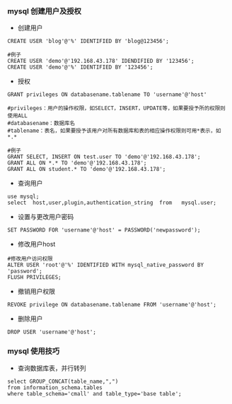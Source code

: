 ### mysql 创建用户及授权
- 创建用户
```shell
CREATE USER 'blog'@'%' IDENTIFIED BY 'blog@123456';

#例子
CREATE USER 'demo'@'192.168.43.178' IDENDIFIED BY '123456';
CREATE USER 'demo'@'%' IDENTIFIED BY '123456';
```
- 授权
```shell
GRANT privileges ON databasename.tablename TO 'username'@'host'

#privileges：用户的操作权限，如SELECT，INSERT，UPDATE等，如果要授予所的权限则使用ALL
#databasename：数据库名
#tablename：表名，如果要授予该用户对所有数据库和表的相应操作权限则可用*表示，如*.*

#例子
GRANT SELECT, INSERT ON test.user TO 'demo'@'192.168.43.178';
GRANT ALL ON *.* TO 'demo'@'192.168.43.178';
GRANT ALL ON student.* TO 'demo'@'192.168.43.178';
```

- 查询用户
```shell
use mysql;
select  host,user,plugin,authentication_string  from   mysql.user;

```

- 设置与更改用户密码
```shell
SET PASSWORD FOR 'username'@'host' = PASSWORD('newpassword');
```

- 修改用户host
```shell
#修改用户访问权限 
ALTER USER 'root'@'%' IDENTIFIED WITH mysql_native_password BY 'password';
FLUSH PRIVILEGES;
```

- 撤销用户权限
```shell
REVOKE privilege ON databasename.tablename FROM 'username'@'host';
```

- 删除用户
```shell
DROP USER 'username'@'host';
```

### mysql 使用技巧
- 查询数据库表，并行转列
```shell
select GROUP_CONCAT(table_name,",")  
from information_schema.tables 
where table_schema='cmall' and table_type='base table';
```